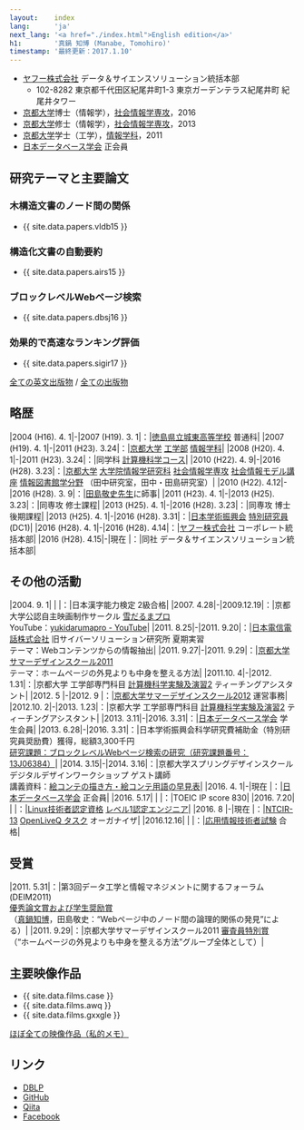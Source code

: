 ```yaml
---
layout:    index
lang:      'ja'
next_lang: '<a href="./index.html">English edition</a>'
h1:        '真鍋 知博 (Manabe, Tomohiro)'
timestamp: '最終更新：2017.1.10'
---
```


*   [ヤフー株式会社](http://docs.yahoo.co.jp/) データ＆サイエンスソリューション統括本部
    *   102-8282 東京都千代田区紀尾井町1-3 東京ガーデンテラス紀尾井町 紀尾井タワー
*   [京都大学](http://www.kyoto-u.ac.jp/)博士（情報学），[社会情報学専攻](http://www.soc.i.kyoto-u.ac.jp/)，2016
*   [京都大学](http://www.kyoto-u.ac.jp/)修士（情報学），[社会情報学専攻](http://www.soc.i.kyoto-u.ac.jp/)，2013
*   [京都大学](http://www.kyoto-u.ac.jp/)学士（工学），[情報学科](http://www.s-im.t.kyoto-u.ac.jp/ja)，2011
*   [日本データベース学会](http://www.dbsj.org/) 正会員


## 研究テーマと主要論文

### 木構造文書のノード間の関係
*   {{ site.data.papers.vldb15 }}

### 構造化文書の自動要約
*   {{ site.data.papers.airs15 }}

### ブロックレベルWebページ検索
*   {{ site.data.papers.dbsj16 }}

### 効果的で高速なランキング評価
*   {{ site.data.papers.sigir17 }}

[全ての英文出版物](./papers.html) / [全ての出版物](./papers-jp.html)


## 略歴

|2004 (H16). 4. 1|-|2007 (H19). 3. 1|：|[徳島県立城東高等学校](http://joto-hs.tokushima-ec.ed.jp/) 普通科|
|2007 (H19). 4. 1|-|2011 (H23). 3.24|：|[京都大学](http://www.kyoto-u.ac.jp/) [工学部](http://www.t.kyoto-u.ac.jp/ja) [情報学科](http://www.s-im.t.kyoto-u.ac.jp/ja)|
|2008 (H20). 4. 1|-|2011 (H23). 3.24|：|同学科 [計算機科学コース](http://www.s-im.t.kyoto-u.ac.jp/com/ja)|
|2010 (H22). 4. 9|-|2016 (H28). 3.23|：|[京都大学](http://www.kyoto-u.ac.jp/) [大学院情報学研究科](http://www.i.kyoto-u.ac.jp/) [社会情報学専攻](http://www.soc.i.kyoto-u.ac.jp/)  [社会情報モデル講座](http://www.soc.i.kyoto-u.ac.jp/divisions/social_info_model/) [情報図書館学分野](http://www.soc.i.kyoto-u.ac.jp/course/digital_library) （田中研究室，田中・田島研究室）|
|2010 (H22). 4.12|-|2016 (H28). 3. 9|：|[田島敬史先生](http://www.dl.soc.i.kyoto-u.ac.jp/~tajima/index-jp.html)に師事|
|2011 (H23). 4. 1|-|2013 (H25). 3.23|：|同専攻 修士課程|
|2013 (H25). 4. 1|-|2016 (H28). 3.23|：|同専攻 博士後期課程|
|2013 (H25). 4. 1|-|2016 (H28). 3.31|：|[日本学術振興会](http://www.jsps.go.jp/) [特別研究員](http://www.jsps.go.jp/j-pd/) (DC1)|
|2016 (H28). 4. 1|-|2016 (H28). 4.14|：|[ヤフー株式会社](http://docs.yahoo.co.jp/) コーポレート統括本部|
|2016 (H28). 4.15|-|現在            |：|同社 データ＆サイエンスソリューション統括本部|


## その他の活動

|2004. 9. 1| |          |：|日本漢字能力検定 2級合格|
|2007. 4.28|-|2009.12.19|：|京都大学公認自主映画制作サークル [雪だるまプロ](http://yukidarumapro.jpn.org/)<br />YouTube：[yukidarumapro - YouTube](http://www.youtube.com/user/yukidarumapro)|
|2011. 8.25|-|2011. 9.20|：|[日本電信電話株式会社](http://www.ntt.co.jp/about/gaiyou.html) 旧サイバーソリューション研究所 夏期実習<br />テーマ：Webコンテンツからの情報抽出|
|2011. 9.27|-|2011. 9.29|：|[京都大学サマーデザインスクール2011](http://www.ai.soc.i.kyoto-u.ac.jp/design/)<br />テーマ：ホームページの外見よりも中身を整える方法|
|2011.10. 4|-|2012. 1.31|：|京都大学 工学部専門科目 [計算機科学実験及演習2](http://www.t.kyoto-u.ac.jp/syllabus-s/?mode=subject&lang=ja&year=2011&b=5&c=90220) ティーチングアシスタント|
|2012. 5   |-|2012. 9   |：|[京都大学サマーデザインスクール2012](http://www.dl.kuis.kyoto-u.ac.jp/summer_design2012/) 運営事務|
|2012.10. 2|-|2013. 1.23|：|京都大学 工学部専門科目 [計算機科学実験及演習2](http://www.t.kyoto-u.ac.jp/syllabus-s/?mode=subject&lang=ja&year=2012&b=5&c=90220) ティーチングアシスタント|
|2013. 3.11|-|2016. 3.31|：|[日本データベース学会](http://www.dbsj.org/) 学生会員|
|2013. 6.28|-|2016. 3.31|：|日本学術振興会科学研究費補助金（特別研究員奨励費）獲得，総額3,300千円<br />[研究課題：ブロックレベルWebページ検索の研究（研究課題番号：13J06384）](https://kaken.nii.ac.jp/d/p/13J06384.ja.html)|
|2014. 3.15|-|2014. 3.16|：|京都大学スプリングデザインスクール デジタルデザインワークショップ ゲスト講師<br />講義資料：[絵コンテの描き方・絵コンテ用語の早見表](./misc/conti_cheat_sheet.pdf)|
|2016. 4. 1|-|現在      |：|[日本データベース学会](http://www.dbsj.org/) 正会員|
|2016. 5.17| |          |：|TOEIC IP score 830|
|2016. 7.20| |          |：|[Linux技術者認定資格](http://www.lpi.or.jp/) [レベル1認定エンジニア](http://www.lpi.or.jp/lpic1/)|
|2016. 8   |-|現在      |：|[NTCIR-13](http://research.nii.ac.jp/ntcir/ntcir-13/index-ja.html) [OpenLiveQ タスク](http://www.openliveq.net/) オーガナイザ|
|2016.12.16| |          |：|[応用情報技術者試験](https://www.jitec.ipa.go.jp/1_11seido/ap.html) 合格|


## 受賞

|2011. 5.31|：|第3回データ工学と情報マネジメントに関するフォーラム (DEIM2011)<br />[優秀論文賞および学生奨励賞](http://db-event.jpn.org/deim2011/index.php?pid=25)<br />（<u>真鍋知博</u>，田島敬史：“Webページ中のノード間の論理的関係の発見”による）|
|2011. 9.29|：|京都大学サマーデザインスクール2011 [審査員特別賞](http://www.ai.soc.i.kyoto-u.ac.jp/design/report.html)<br />（“ホームページの外見よりも中身を整える方法”グループ全体として）|


## 主要映像作品

*   {{ site.data.films.case }}
*   {{ site.data.films.awq }}
*   {{ site.data.films.gxxgle }}

[ほぼ全ての映像作品（私的メモ）](./films-jp.html)


## リンク

*   [DBLP](http://dblp.uni-trier.de/pers/hd/m/Manabe:Tomohiro)
*   [GitHub](https://github.com/tmanabe)
*   [Qiita](http://qiita.com/tomanabe)
*   [Facebook](https://www.facebook.com/manabe.pdx)
